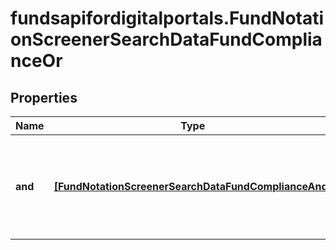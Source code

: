 # fundsapifordigitalportals.FundNotationScreenerSearchDataFundComplianceOr

## Properties

Name | Type | Description | Notes
------------ | ------------- | ------------- | -------------
**and** | [**[FundNotationScreenerSearchDataFundComplianceAnd]**](FundNotationScreenerSearchDataFundComplianceAnd.md) | List of combinations of compliance properties joined by a logical AND operator. | [optional] 


